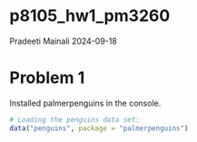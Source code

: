 p8105_hw1_pm3260
================
Pradeeti Mainali
2024-09-18

# Problem 1

Installed palmerpenguins in the console.

``` r
# Loading the penguins data set:
data("penguins", package = "palmerpenguins")
```
